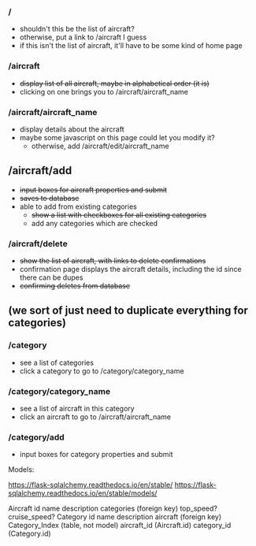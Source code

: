 
### /

- shouldn't this be the list of aircraft?  
- otherwise, put a link to /aircraft I guess  
- if this isn't the list of aircraft, it'll have to be some kind of home page  


### /aircraft

- ~~display list of all aircraft, maybe in alphabetical order (it is)~~
- clicking on one brings you to /aircraft/aircraft_name  



### /aircraft/aircraft_name

- display details about the aircraft  
- maybe some javascript on this page could let you modify it?  
  - otherwise, add /aircraft/edit/aircraft_name  


## /aircraft/add

- ~~input boxes for aircraft properties and submit~~
- ~~saves to database~~
- able to add from existing categories
  - ~~show a list with checkboxes for all existing categories~~
  - add any categories which are checked


### /aircraft/delete

- ~~show the list of aircraft, with links to delete confirmations~~
- confirmation page displays the aircraft details, including the id since there can be dupes
- ~~confirming deletes from database~~


## (we sort of just need to duplicate everything for categories)

### /category

- see a list of categories  
- click a category to go to /category/category_name


### /category/category_name

- see a list of aircraft in this category
- click an aircraft to go to /aircraft/aircraft_name


### /category/add

- input boxes for category properties and submit




Models:

https://flask-sqlalchemy.readthedocs.io/en/stable/
https://flask-sqlalchemy.readthedocs.io/en/stable/models/

Aircraft
    id
    name
    description
    categories (foreign key)
    top_speed?
    cruise_speed?
Category
    id
    name
    description
    aircraft (foreign key)
Category_Index (table, not model)
    aircraft_id (Aircraft.id)
    category_id (Category.id)
